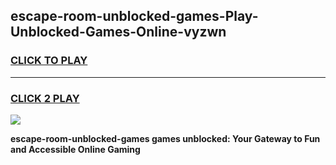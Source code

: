 
## escape-room-unblocked-games-Play-Unblocked-Games-Online-vyzwn
<h3>
<a href="https://premium76.site?title=escape-room-unblocked-games&ref=24A">CLICK TO PLAY</a></h3>
<hr>

<h3>
<a href="https://premium76.site?title=escape-room-unblocked-games&ref=24A">CLICK 2 PLAY</a>
  
</h3>

<a href="https://premium76.site?title=escape-room-unblocked-games&ref=24A"><img src="https://clearcache.store/games.png"></a>


**escape-room-unblocked-games games unblocked: Your Gateway to Fun and Accessible Online Gaming**
